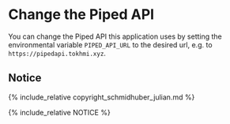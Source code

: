# Change the Piped API

You can change the Piped API this application uses by setting the environmental variable `PIPED_API_URL` to the desired url, e.g. to `https://pipedapi.tokhmi.xyz`.

## Notice

{% include_relative copyright_schmidhuber_julian.md %}

{% include_relative NOTICE %}
